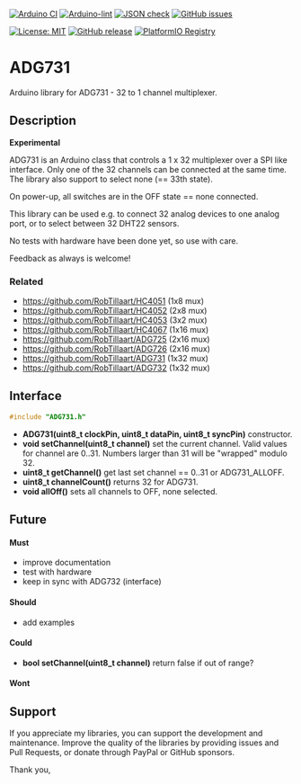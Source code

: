 
[![Arduino CI](https://github.com/RobTillaart/ADG731/workflows/Arduino%20CI/badge.svg)](https://github.com/marketplace/actions/arduino_ci)
[![Arduino-lint](https://github.com/RobTillaart/ADG731/actions/workflows/arduino-lint.yml/badge.svg)](https://github.com/RobTillaart/ADG731/actions/workflows/arduino-lint.yml)
[![JSON check](https://github.com/RobTillaart/ADG731/actions/workflows/jsoncheck.yml/badge.svg)](https://github.com/RobTillaart/ADG731/actions/workflows/jsoncheck.yml)
[![GitHub issues](https://img.shields.io/github/issues/RobTillaart/ADG731.svg)](https://github.com/RobTillaart/ADG731/issues)

[![License: MIT](https://img.shields.io/badge/license-MIT-green.svg)](https://github.com/RobTillaart/ADG731/blob/master/LICENSE)
[![GitHub release](https://img.shields.io/github/release/RobTillaart/ADG731.svg?maxAge=3600)](https://github.com/RobTillaart/ADG731/releases)
[![PlatformIO Registry](https://badges.registry.platformio.org/packages/robtillaart/library/ADG731.svg)](https://registry.platformio.org/libraries/robtillaart/ADG731)


# ADG731

Arduino library for ADG731 - 32 to 1 channel multiplexer.


## Description

**Experimental**

ADG731 is an Arduino class that controls a 1 x 32 multiplexer over a 
SPI like interface.
Only one of the 32 channels can be connected at the same time.
The library also support to select none (== 33th state).

On power-up, all switches are in the OFF state == none connected.

This library can be used e.g. to connect 32 analog devices to 
one analog port, or to select between 32 DHT22 sensors.

No tests with hardware have been done yet, so use with care.

Feedback as always is welcome!


### Related

- https://github.com/RobTillaart/HC4051 (1x8 mux)
- https://github.com/RobTillaart/HC4052 (2x8 mux)
- https://github.com/RobTillaart/HC4053 (3x2 mux)
- https://github.com/RobTillaart/HC4067 (1x16 mux)
- https://github.com/RobTillaart/ADG725 (2x16 mux)
- https://github.com/RobTillaart/ADG726 (2x16 mux)
- https://github.com/RobTillaart/ADG731 (1x32 mux)
- https://github.com/RobTillaart/ADG732 (1x32 mux)


## Interface

```cpp
#include "ADG731.h"
```

- **ADG731(uint8_t clockPin, uint8_t dataPin, uint8_t syncPin)** constructor.
- **void setChannel(uint8_t channel)** set the current channel.
Valid values for channel are 0..31.
Numbers larger than 31 will be "wrapped" modulo 32.
- **uint8_t getChannel()** get last set channel == 0..31 or ADG731_ALLOFF.
- **uint8_t channelCount()** returns 32 for ADG731.
- **void allOff()** sets all channels to OFF, none selected.

## Future

#### Must

- improve documentation
- test with hardware
- keep in sync with ADG732 (interface)                                    

#### Should

- add examples

#### Could

- **bool setChannel(uint8_t channel)** return false if out of range?

#### Wont


## Support

If you appreciate my libraries, you can support the development and maintenance.
Improve the quality of the libraries by providing issues and Pull Requests, or
donate through PayPal or GitHub sponsors.

Thank you,


